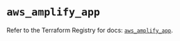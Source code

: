 # `aws_amplify_app`

Refer to the Terraform Registry for docs: [`aws_amplify_app`](https://registry.terraform.io/providers/hashicorp/aws/5.41.0/docs/resources/amplify_app).
